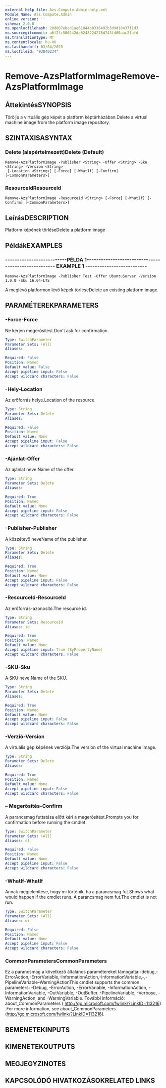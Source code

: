 ```yaml
---
external help file: Azs.Compute.Admin-help.xml
Module Name: Azs.Compute.Admin
online version: ''
schema: 2.0.0
ms.openlocfilehash: 28d807ebcd1ae61844b0316492b3d9d10437f1d3
ms.sourcegitcommit: a6f2fc500242de6248224278d743fd09aac2fafd
ms.translationtype: MT
ms.contentlocale: hu-HU
ms.lasthandoff: 03/04/2020
ms.locfileid: "93840234"
---
```

# <span data-ttu-id="4427d-101">Remove-AzsPlatformImage</span><span class="sxs-lookup"><span data-stu-id="4427d-101">Remove-AzsPlatformImage</span></span>

## <span data-ttu-id="4427d-102">Áttekintés</span><span class="sxs-lookup"><span data-stu-id="4427d-102">SYNOPSIS</span></span>
<span data-ttu-id="4427d-103">Törölje a virtuális gép képét a platform képtárházában.</span><span class="sxs-lookup"><span data-stu-id="4427d-103">Delete a virtual machine image from the platform image repository.</span></span>

## <span data-ttu-id="4427d-104">SZINTAXISA</span><span class="sxs-lookup"><span data-stu-id="4427d-104">SYNTAX</span></span>

### <span data-ttu-id="4427d-105">Delete (alapértelmezett)</span><span class="sxs-lookup"><span data-stu-id="4427d-105">Delete (Default)</span></span>
```
Remove-AzsPlatformImage -Publisher <String> -Offer <String> -Sku <String> -Version <String>
 [-Location <String>] [-Force] [-WhatIf] [-Confirm] [<CommonParameters>]
```

### <span data-ttu-id="4427d-106">ResourceId</span><span class="sxs-lookup"><span data-stu-id="4427d-106">ResourceId</span></span>
```
Remove-AzsPlatformImage -ResourceId <String> [-Force] [-WhatIf] [-Confirm] [<CommonParameters>]
```

## <span data-ttu-id="4427d-107">Leírás</span><span class="sxs-lookup"><span data-stu-id="4427d-107">DESCRIPTION</span></span>
<span data-ttu-id="4427d-108">Platform képének törlése</span><span class="sxs-lookup"><span data-stu-id="4427d-108">Delete a platform image</span></span>

## <span data-ttu-id="4427d-109">Példák</span><span class="sxs-lookup"><span data-stu-id="4427d-109">EXAMPLES</span></span>

### <span data-ttu-id="4427d-110">--------------------------PÉLDA 1--------------------------</span><span class="sxs-lookup"><span data-stu-id="4427d-110">-------------------------- EXAMPLE 1 --------------------------</span></span>
```
Remove-AzsPlatformImage -Publisher Test -Offer UbuntuServer -Version 1.0.0 -Sku 16.04-LTS
```

<span data-ttu-id="4427d-111">A meglévő platformon lévő képek törlése</span><span class="sxs-lookup"><span data-stu-id="4427d-111">Delete an existing platform image.</span></span>

## <span data-ttu-id="4427d-112">PARAMÉTEREK</span><span class="sxs-lookup"><span data-stu-id="4427d-112">PARAMETERS</span></span>

### <span data-ttu-id="4427d-113">-Force</span><span class="sxs-lookup"><span data-stu-id="4427d-113">-Force</span></span>
<span data-ttu-id="4427d-114">Ne kérjen megerősítést.</span><span class="sxs-lookup"><span data-stu-id="4427d-114">Don't ask for confirmation.</span></span>

```yaml
Type: SwitchParameter
Parameter Sets: (All)
Aliases: 

Required: False
Position: Named
Default value: False
Accept pipeline input: False
Accept wildcard characters: False
```

### <span data-ttu-id="4427d-115">-Hely</span><span class="sxs-lookup"><span data-stu-id="4427d-115">-Location</span></span>
<span data-ttu-id="4427d-116">Az erőforrás helye.</span><span class="sxs-lookup"><span data-stu-id="4427d-116">Location of the resource.</span></span>

```yaml
Type: String
Parameter Sets: Delete
Aliases: 

Required: False
Position: Named
Default value: None
Accept pipeline input: False
Accept wildcard characters: False
```

### <span data-ttu-id="4427d-117">-Ajánlat</span><span class="sxs-lookup"><span data-stu-id="4427d-117">-Offer</span></span>
<span data-ttu-id="4427d-118">Az ajánlat neve.</span><span class="sxs-lookup"><span data-stu-id="4427d-118">Name of the offer.</span></span>

```yaml
Type: String
Parameter Sets: Delete
Aliases: 

Required: True
Position: Named
Default value: None
Accept pipeline input: False
Accept wildcard characters: False
```

### <span data-ttu-id="4427d-119">-Publisher</span><span class="sxs-lookup"><span data-stu-id="4427d-119">-Publisher</span></span>
<span data-ttu-id="4427d-120">A közzétevő neve</span><span class="sxs-lookup"><span data-stu-id="4427d-120">Name of the publisher.</span></span>

```yaml
Type: String
Parameter Sets: Delete
Aliases: 

Required: True
Position: Named
Default value: None
Accept pipeline input: False
Accept wildcard characters: False
```

### <span data-ttu-id="4427d-121">-ResourceId</span><span class="sxs-lookup"><span data-stu-id="4427d-121">-ResourceId</span></span>
<span data-ttu-id="4427d-122">Az erőforrás-azonosító.</span><span class="sxs-lookup"><span data-stu-id="4427d-122">The resource id.</span></span>

```yaml
Type: String
Parameter Sets: ResourceId
Aliases: id

Required: True
Position: Named
Default value: None
Accept pipeline input: True (ByPropertyName)
Accept wildcard characters: False
```

### <span data-ttu-id="4427d-123">-SKU</span><span class="sxs-lookup"><span data-stu-id="4427d-123">-Sku</span></span>
<span data-ttu-id="4427d-124">A SKU neve.</span><span class="sxs-lookup"><span data-stu-id="4427d-124">Name of the SKU.</span></span>

```yaml
Type: String
Parameter Sets: Delete
Aliases: 

Required: True
Position: Named
Default value: None
Accept pipeline input: False
Accept wildcard characters: False
```

### <span data-ttu-id="4427d-125">-Verzió</span><span class="sxs-lookup"><span data-stu-id="4427d-125">-Version</span></span>
<span data-ttu-id="4427d-126">A virtuális gép képének verziója.</span><span class="sxs-lookup"><span data-stu-id="4427d-126">The version of the virtual machine image.</span></span>

```yaml
Type: String
Parameter Sets: Delete
Aliases: 

Required: True
Position: Named
Default value: None
Accept pipeline input: False
Accept wildcard characters: False
```

### <span data-ttu-id="4427d-127">– Megerősítés</span><span class="sxs-lookup"><span data-stu-id="4427d-127">-Confirm</span></span>
<span data-ttu-id="4427d-128">A parancsmag futtatása előtt kéri a megerősítést.</span><span class="sxs-lookup"><span data-stu-id="4427d-128">Prompts you for confirmation before running the cmdlet.</span></span>

```yaml
Type: SwitchParameter
Parameter Sets: (All)
Aliases: cf

Required: False
Position: Named
Default value: None
Accept pipeline input: False
Accept wildcard characters: False
```

### <span data-ttu-id="4427d-129">-WhatIf</span><span class="sxs-lookup"><span data-stu-id="4427d-129">-WhatIf</span></span>
<span data-ttu-id="4427d-130">Annak megjelenítése, hogy mi történik, ha a parancsmag fut.</span><span class="sxs-lookup"><span data-stu-id="4427d-130">Shows what would happen if the cmdlet runs.</span></span>
<span data-ttu-id="4427d-131">A parancsmag nem fut.</span><span class="sxs-lookup"><span data-stu-id="4427d-131">The cmdlet is not run.</span></span>

```yaml
Type: SwitchParameter
Parameter Sets: (All)
Aliases: wi

Required: False
Position: Named
Default value: None
Accept pipeline input: False
Accept wildcard characters: False
```

### <span data-ttu-id="4427d-132">CommonParameters</span><span class="sxs-lookup"><span data-stu-id="4427d-132">CommonParameters</span></span>
<span data-ttu-id="4427d-133">Ez a parancsmag a következő általános paramétereket támogatja:-debug,-ErrorAction,-ErrorVariable,-InformationAction,-InformationVariable,-,-PipelineVariable-WarningAction</span><span class="sxs-lookup"><span data-stu-id="4427d-133">This cmdlet supports the common parameters: -Debug, -ErrorAction, -ErrorVariable, -InformationAction, -InformationVariable, -OutVariable, -OutBuffer, -PipelineVariable, -Verbose, -WarningAction, and -WarningVariable.</span></span> <span data-ttu-id="4427d-134">További információ: about_CommonParameters ( http://go.microsoft.com/fwlink/?LinkID=113216) .</span><span class="sxs-lookup"><span data-stu-id="4427d-134">For more information, see about_CommonParameters (http://go.microsoft.com/fwlink/?LinkID=113216).</span></span>

## <span data-ttu-id="4427d-135">BEMENETEK</span><span class="sxs-lookup"><span data-stu-id="4427d-135">INPUTS</span></span>

## <span data-ttu-id="4427d-136">KIMENETEK</span><span class="sxs-lookup"><span data-stu-id="4427d-136">OUTPUTS</span></span>

## <span data-ttu-id="4427d-137">MEGJEGYZI</span><span class="sxs-lookup"><span data-stu-id="4427d-137">NOTES</span></span>

## <span data-ttu-id="4427d-138">KAPCSOLÓDÓ HIVATKOZÁSOK</span><span class="sxs-lookup"><span data-stu-id="4427d-138">RELATED LINKS</span></span>

